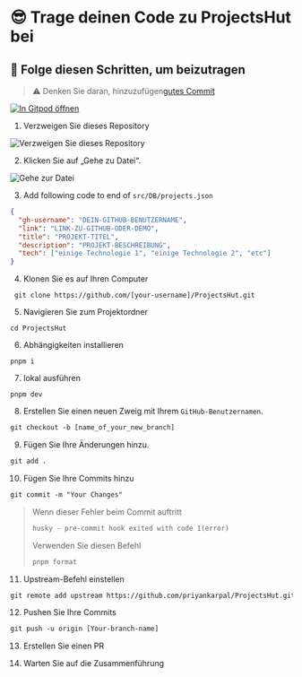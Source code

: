 # 😎 Trage deinen Code zu ProjectsHut bei

## 🧐 Folge diesen Schritten, um beizutragen

> ⚠️ Denken Sie daran, hinzuzufügen[gutes Commit](https://twitter.com/Priyankarpal/status/1638403157863673859)

[![In Gitpod öffnen](https://gitpod.io/button/open-in-gitpod.svg)](https://gitpod.io/#https://github.com/priyankarpal/ProjectsHut)

1. Verzweigen Sie dieses Repository

![ Verzweigen Sie dieses Repository](https://user-images.githubusercontent.com/88102392/226444075-7d7d28b5-8d88-459a-bb82-38a3f64aaf28.png)

2. Klicken Sie auf „Gehe zu Datei“.

![Gehe zur Datei](https://user-images.githubusercontent.com/88102392/226444608-12a2abb9-436c-4843-8893-49029cb4c033.png)

3. Add following code to end of `src/DB/projects.json`

```json
{
  "gh-username": "DEIN-GITHUB-BENUTZERNAME",
  "link": "LINK-ZU-GITHUB-ODER-DEMO",
  "title": "PROJEKT-TITEL",
  "description": "PROJEKT-BESCHREIBUNG",
  "tech": ["einige Technologie 1", "einige Technologie 2", "etc"]
}
```
4. Klonen Sie es auf Ihren Computer

```
 git clone https://github.com/[your-username]/ProjectsHut.git
```

5. Navigieren Sie zum Projektordner

```
cd ProjectsHut
```

6. Abhängigkeiten installieren

```
pnpm i
```

7. lokal ausführen

```
pnpm dev
```

8. Erstellen Sie einen neuen Zweig mit Ihrem `GitHub-Benutzernamen`.

```diff
git checkout -b [name_of_your_new_branch]
```

9. Fügen Sie Ihre Änderungen hinzu.

```diff
git add .
```

10. Fügen Sie Ihre Commits hinzu

```diff
git commit -m "Your Changes"
```

> Wenn dieser Fehler beim Commit auftritt
>
> ```diff
> husky - pre-commit hook exited with code 1(error)
> ```
>
> Verwenden Sie diesen Befehl
>
> ```diff
> pnpm format
> ```

11. Upstream-Befehl einstellen

```diff
git remote add upstream https://github.com/priyankarpal/ProjectsHut.git
```

12. Pushen Sie Ihre Commits

```diff
git push -u origin [Your-branch-name]
```

13. Erstellen Sie einen PR

14. Warten Sie auf die Zusammenführung
